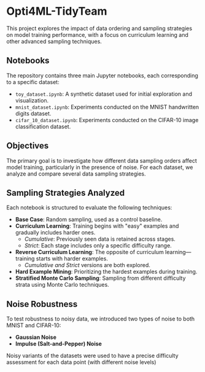 # Opti4ML-TidyTeam

This project explores the impact of data ordering and sampling strategies on model training performance, with a focus on curriculum learning and other advanced sampling techniques.

## Notebooks

The repository contains three main Jupyter notebooks, each corresponding to a specific dataset:

- `toy_dataset.ipynb`: A synthetic dataset used for initial exploration and visualization.
- `mnist_dataset.ipynb`: Experiments conducted on the MNIST handwritten digits dataset.
- `cifar_10_dataset.ipynb`: Experiments conducted on the CIFAR-10 image classification dataset.

## Objectives

The primary goal is to investigate how different data sampling orders affect model training, particularly in the presence of noise. For each dataset, we analyze and compare several data sampling strategies.

## Sampling Strategies Analyzed

Each notebook is structured to evaluate the following techniques:

- **Base Case**: Random sampling, used as a control baseline.
- **Curriculum Learning**: Training begins with "easy" examples and gradually includes harder ones.
  - *Cumulative*: Previously seen data is retained across stages.
  - *Strict*: Each stage includes only a specific difficulty range.
- **Reverse Curriculum Learning**: The opposite of curriculum learning—training starts with harder examples.
  - *Cumulative and Strict* versions are both explored.
- **Hard Example Mining**: Prioritizing the hardest examples during training.
- **Stratified Monte Carlo Sampling**: Sampling from different difficulty strata using Monte Carlo techniques.

## Noise Robustness

To test robustness to noisy data, we introduced two types of noise to both MNIST and CIFAR-10:

- **Gaussian Noise**
- **Impulse (Salt-and-Pepper) Noise**

Noisy variants of the datasets were used to have a precise difficulty assessment for each data point (with different noise levels)
